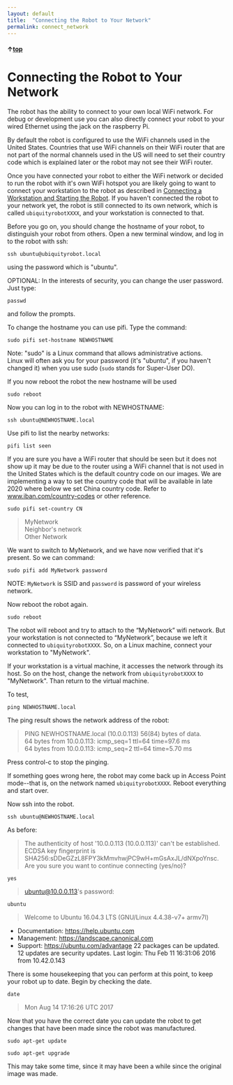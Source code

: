 ```yaml
---
layout: default
title:  "Connecting the Robot to Your Network"
permalink: connect_network
---
```


#### &uarr;[top]( https://ubiquityrobotics.github.io/learn/)

# Connecting the Robot to Your Network

The robot has the ability to connect to your own local WiFi network. For debug or development use you can also directly connect your robot to your wired Ethernet using the jack on the raspberry Pi.

 By default the robot is configured to use the WiFi channels used in the United States.  Countries that use WiFi channels on their WiFi router that are not part of the normal channels used in the US will need to set their country code which is explained later or the robot may not see their WiFi router.

Once you have connected your robot to either the WiFi network or decided to run the robot with it's own WiFi hotspot you are likely going to want to connect your workstation to the robot as described in [Connecting a Workstation and Starting the Robot](connecting).  If you haven't connected the robot to your network yet, the robot is still connected to its own network, which is called `ubiquityrobotXXXX`, and your workstation is connected to that.

Before you go on, you should change the hostname of your robot, to distinguish your robot from others. Open a new terminal window, and log in to the robot with ssh:

    ssh ubuntu@ubiquityrobot.local

using the password which is "ubuntu".

OPTIONAL: In the interests of security, you can change the user password. Just type:

    passwd

and follow the prompts.

To change the hostname you can use pifi. Type the command:

    sudo pifi set-hostname NEWHOSTNAME

Note: "sudo" is a Linux command that allows administrative actions.  
Linux will often ask you for your password (it's "ubuntu", if you haven't changed it) when you use sudo (`sudo` stands for Super-User DO).

If you now reboot the robot the new hostname will be used

    sudo reboot

Now you can log in to the robot with NEWHOSTNAME:

    ssh ubuntu@NEWHOSTNAME.local

Use pifi to list the nearby networks:

    pifi list seen

If you are sure you have a WiFi router that should be seen but it does not show up it may be due to the router using a WiFi channel that is not used in the United States which is the default country code on our images.   We are implementing a way to set the country code that will be available in late 2020 where below we set China country code.  Refer to www.iban.com/country-codes or other reference.

    sudo pifi set-country CN

>MyNetwork   
Neighbor's network  
Other Network

We want to switch to MyNetwork, and we have now verified that it's present. So we can command:

    sudo pifi add MyNetwork password

NOTE: `MyNetwork` is SSID and `password` is password of your wireless network.

Now reboot the robot again.

    sudo reboot

The robot will reboot and try to attach to the “MyNetwork” wifi network. But your workstation is not connected to “MyNetwork”, because we left it connected to `ubiquityrobotXXXX`.  So, on a Linux machine, connect your workstation to "MyNetwork".

If your workstation is a virtual machine, it accesses the network through its host. So on the host, change the network from `ubiquityrobotXXXX` to "MyNetwork". Than return to the virtual machine.



To test,

    ping NEWHOSTNAME.local

The ping result shows the network address of the robot:

 >PING NEWHOSTNAME.local (10.0.0.113) 56(84) bytes of data.  
 64 bytes from 10.0.0.113: icmp_seq=1 ttl=64 time=97.6 ms  
 64 bytes from 10.0.0.113: icmp_seq=2 ttl=64 time=5.70 ms  

 Press control-c to stop the pinging.

If something goes wrong here, the robot may come back up in Access Point mode--that is, on the network named `ubiquityrobotXXXX`.  Reboot everything and start over.

Now ssh into the robot.

    ssh ubuntu@NEWHOSTNAME.local

As before:
>The authenticity of host '10.0.0.113 (10.0.0.113)' can't be established.
ECDSA key fingerprint is SHA256:sDDeGZzL8FPY3kMmvhwjPC9wH+mGsAxJL/dNXpoYnsc.
Are you sure you want to continue connecting (yes/no)?

    yes

>ubuntu@10.0.0.113's password:

    ubuntu

>Welcome to Ubuntu 16.04.3 LTS (GNU/Linux 4.4.38-v7+ armv7l)
  * Documentation:  https://help.ubuntu.com
  * Management:     https://landscape.canonical.com
  * Support:        https://ubuntu.com/advantage
 22 packages can be updated.
 12 updates are security updates.
 Last login: Thu Feb 11 16:31:06 2016 from 10.42.0.143

<!--
# Changing the hostname

  ```$ sudo pifi set-hostname loki227d
Changing hostname from ubiquityrobot to loki227d```

This is recommended. We suggest you keep the last two digits of the MAC address at the end of the robot's name to make it unique, but this is optional. You can chage the hostname to whatever you wish.

to change your robot's name (hostname):
-->


There is some housekeeping that you can perform at this point, to keep your robot up to date.  Begin by checking the date.

    date
 >Mon Aug 14 17:16:26 UTC 2017

Now that you have the correct date you can update the robot to get changes that have been made since the robot was manufactured.

    sudo apt-get update

    sudo apt-get upgrade

This may take some time, since it may have been a while since the original image was made.
